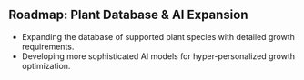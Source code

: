 ## Roadmap: Plant Database & AI Expansion
- Expanding the database of supported plant species with detailed growth requirements.
- Developing more sophisticated AI models for hyper-personalized growth optimization.
